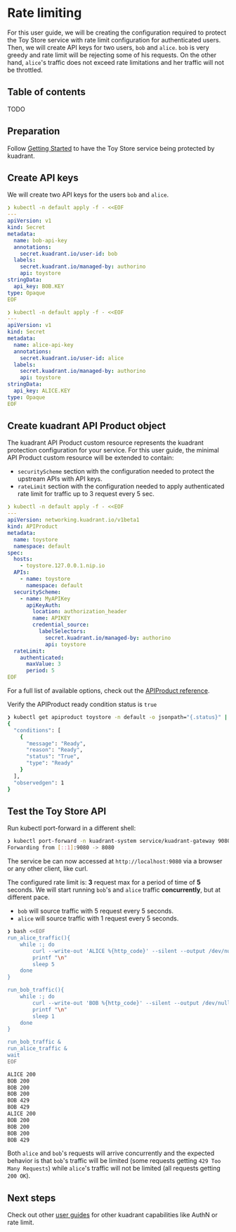 # Rate limiting

For this user guide, we will be creating the configuration required to protect the Toy Store service
with rate limit configuration for authenticated users. Then, we will create API keys for two users,
`bob` and `alice`. `bob` is very greedy and rate limit will be rejecting some of his requests.
On the other hand, `alice`'s traffic does not exceed rate limitations and her traffic will not be throttled.

## Table of contents

TODO

## Preparation

Follow [Getting Started](/doc/getting-started.md) to have the Toy Store service
being protected by kuadrant.

## Create API keys

We will create two API keys for the users `bob` and `alice`.

```yaml
❯ kubectl -n default apply -f - <<EOF
---
apiVersion: v1
kind: Secret
metadata:
  name: bob-api-key
  annotations:
    secret.kuadrant.io/user-id: bob
  labels:
    secret.kuadrant.io/managed-by: authorino
    api: toystore
stringData:
  api_key: BOB.KEY
type: Opaque
EOF

❯ kubectl -n default apply -f - <<EOF
---
apiVersion: v1
kind: Secret
metadata:
  name: alice-api-key
  annotations:
    secret.kuadrant.io/user-id: alice
  labels:
    secret.kuadrant.io/managed-by: authorino
    api: toystore
stringData:
  api_key: ALICE.KEY
type: Opaque
EOF
```

## Create kuadrant API Product object

The kuadrant API Product custom resource represents the kuadrant protection configuration for your service.
For this user guide, the minimal API Product custom resource will be extended to contain:
* `securityScheme` section with the configuration needed to protect the upstream APIs with API keys.
* `rateLimit` section with the configuration needed to apply authenticated rate limit for traffic up to 3 request every 5 sec.

```yaml
❯ kubectl -n default apply -f - <<EOF
---
apiVersion: networking.kuadrant.io/v1beta1
kind: APIProduct
metadata:
  name: toystore
  namespace: default
spec:
  hosts:
    - toystore.127.0.0.1.nip.io
  APIs:
    - name: toystore
      namespace: default
  securityScheme:
    - name: MyAPIKey
      apiKeyAuth:
        location: authorization_header
        name: APIKEY
        credential_source:
          labelSelectors:
            secret.kuadrant.io/managed-by: authorino
            api: toystore
  rateLimit:
    authenticated:
      maxValue: 3
      period: 5
EOF
```

For a full list of available options, check out the [APIProduct reference](/apis/networking/v1beta1/apiproduct_types.go).

Verify the APIProduct ready condition status is `true`

```bash
❯ kubectl get apiproduct toystore -n default -o jsonpath="{.status}" | jq '.'
{
  "conditions": [
    {
      "message": "Ready",
      "reason": "Ready",
      "status": "True",
      "type": "Ready"
    }
  ],
  "observedgen": 1
}
```

## Test the Toy Store API

Run kubectl port-forward in a different shell:

```bash
❯ kubectl port-forward -n kuadrant-system service/kuadrant-gateway 9080:80
Forwarding from [::1]:9080 -> 8080
```

The service be can now accessed at `http://localhost:9080` via a browser or any other client, like curl.

The configured rate limit is: **3** request max for a period of time of **5** seconds.
We will start running `bob`'s and `alice` traffic **concurrently**, but at different pace.
* `bob` will source traffic with 5 request every 5 seconds.
* `alice` will source traffic with 1 request every 5 seconds.


```bash
❯ bash <<EOF
run_alice_traffic(){
    while :; do
        curl --write-out 'ALICE %{http_code}' --silent --output /dev/null -H "Authorization: APIKEY ALICE.KEY" -H "Host: toystore.127.0.0.1.nip.io" localhost:9080/toys
        printf "\n"
        sleep 5
    done
}

run_bob_traffic(){
    while :; do
        curl --write-out 'BOB %{http_code}' --silent --output /dev/null -H "Authorization: APIKEY BOB.KEY" -H "Host: toystore.127.0.0.1.nip.io" localhost:9080/toys
        printf "\n"
        sleep 1
    done
}

run_bob_traffic &
run_alice_traffic &
wait
EOF

ALICE 200
BOB 200
BOB 200
BOB 200
BOB 429
BOB 429
ALICE 200
BOB 200
BOB 200
BOB 200
BOB 429
```

Both `alice` and `bob`'s requests will arrive concurrently and the expected behavior is that
`bob`'s traffic will be limited (some requests getting `429 Too Many Requests`)
while `alice`'s traffic will not be limited (all requests getting `200 OK`).

## Next steps

Check out other [user guides](/README.md#user-guides) for other kuadrant capabilities like AuthN or rate limit.
